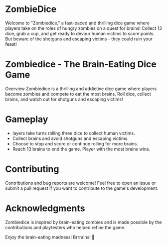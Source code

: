 # ZombieDice
Welcome to "Zombiedice," a fast-paced and thrilling dice game where players take on the roles of hungry zombies on a quest for brains! Collect 13 dice, grab a cup, and get ready to devour human victims to score points. But beware of the shotguns and escaping victims - they could ruin your feast!

# Zombiedice - The Brain-Eating Dice Game
Overview
Zombiedice is a thrilling and addictive dice game where players become zombies and compete to eat the most brains. Roll dice, collect brains, and watch out for shotguns and escaping victims!

# Gameplay
- layers take turns rolling three dice to collect human victims.
- Collect brains and avoid shotguns and escaping victims.
- Choose to stop and score or continue rolling for more brains.
- Reach 13 brains to end the game. Player with the most brains wins.

# Contributing
Contributions and bug reports are welcome! Feel free to open an issue or submit a pull request if you want to contribute to the game's development.

# Acknowledgments
Zombiedice is inspired by brain-eating zombies and is made possible by the contributions and playtesters who helped refine the game.

Enjoy the brain-eating madness! Brrrains! 🧠
